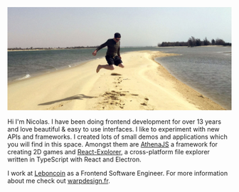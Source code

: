 ![Nico's having fun on the beach](https://github.com/warpdesign/warpdesign/blob/master/plage.jpg?raw=true)

Hi I'm Nicolas. I have been doing frontend development for over 13 years and love beautiful & easy to use interfaces. I like to experiment with new APIs and frameworks. I created lots of small demos and applications which you will find in this space. Amongst them are [AthenaJS](https://athenajs.github.io) a framework for creating 2D games and [React-Explorer](https://github.com/warpdesign/react-explorer), a cross-platform file explorer written in TypeScript with React and Electron.

I work at [Leboncoin](https://leboncoin.fr) as a Frontend Software Engineer. For more information about me check out [warpdesign.fr](https://warpdesign.fr).
